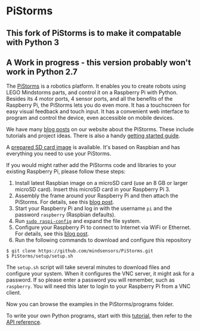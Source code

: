 # PiStorms

## This fork of PiStorms is to make it compatable with Python 3
## A Work in progress - this version probably won't work in Python 2.7 

The [PiStorms](http://www.mindsensors.com/content/78-pistorms-lego-interface) is a robotics platform. It enables you to create robots using LEGO Mindstorms parts, and control it on a Raspberry Pi with Python. Besides its 4 motor ports, 4 sensor ports, and all the benefits of the Raspberry Pi, the PiStorms lets you do even more. It has a touchscreen for easy visual feedback and touch input. It has a convenient web interface to program and control the device, even accessible on mobile devices.

We have many [blog posts](http://www.mindsensors.com/blog/PiStorms) on our website about the PiStorms. These include tutorials and project ideas. There is also a handy [getting started guide](http://www.mindsensors.com/content/72-getting-started-with-pistorms).

A [prepared SD card image](http://www.mindsensors.com/largefiles/pistorms.zip) is available. It's based on Raspbian and has everything you need to use your PiStorms.

If you would might rather add the PiStorms code and libraries to your existing Raspberry Pi, please follow these steps:
1. Install latest Raspbian image on a microSD card (use an 8 GB or larger microSD card). Insert this microSD card in your Raspberry Pi 3.
2. Assembly the frame around your Raspberry Pi and then attach the PiStorms. For details, see this [blog post](http://www.mindsensors.com/blog/how-to/pistorms-frame-assembly).
3. Start your Raspberry Pi and log in with the username `pi` and the password `raspberry` (Raspbian defaults).
4. Run [`sudo raspi-config`](https://www.raspberrypi.org/documentation/configuration/raspi-config.md) and expand the file system.
5. Configure your Raspberry Pi to connect to Internet via WiFi or Ethernet. For details, see this [blog post](http://www.mindsensors.com/blog/how-to/connecting-raspberry-pi-to-wifi).
6. Run the following commands to download and configure this repository
```
$ git clone https://github.com/mindsensors/PiStorms.git
$ PiStorms/setup/setup.sh
```

The `setup.sh` script will take several minutes to download files and configure your system.
When it configures the VNC server, it might ask for a password. If so please enter a password you will remember, such as `raspberry`. You will need this later to login to your Raspberry Pi from a VNC client.

Now you can browse the examples in the PiStorms/programs folder.

To write your own Python programs, start with this [tutorial](http://www.mindsensors.com/blog/how-to/pistorms-python-programming-tutorial), then refer to the [API reference](http://www.mindsensors.com/reference/PiStorms/html/).
